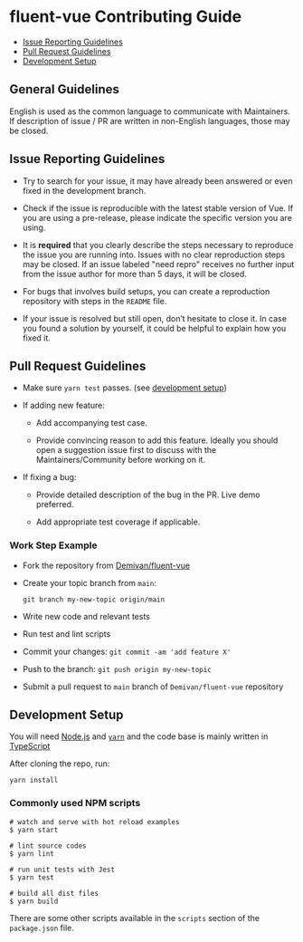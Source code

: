# fluent-vue Contributing Guide

- [Issue Reporting Guidelines](#issue-reporting-guidelines)
- [Pull Request Guidelines](#pull-request-guidelines)
- [Development Setup](#development-setup)

## General Guidelines

English is used as the common language to communicate with Maintainers. If description of issue / PR are written in
non-English languages, those may be closed.

## Issue Reporting Guidelines

- Try to search for your issue, it may have already been answered or even fixed in the development branch.

- Check if the issue is reproducible with the latest stable version of Vue. If you are using a pre-release, please
  indicate the specific version you are using.

- It is **required** that you clearly describe the steps necessary to reproduce the issue you are running into. Issues with no clear reproduction steps may be closed. If an issue labeled "need repro" receives no further input from the issue author for more than 5 days, it will be closed.

- For bugs that involves build setups, you can create a reproduction repository with steps in the `README` file.

- If your issue is resolved but still open, don’t hesitate to close it. In case you found a solution by yourself, it could be helpful to explain how you fixed it.

## Pull Request Guidelines

- Make sure `yarn test` passes. (see [development setup](#development-setup))

- If adding new feature:

  - Add accompanying test case.

  - Provide convincing reason to add this feature. Ideally you should open a suggestion issue first to discuss with the Maintainers/Community before working on it.

- If fixing a bug:
  - Provide detailed description of the bug in the PR. Live demo preferred.

  - Add appropriate test coverage if applicable.

### Work Step Example

- Fork the repository from [Demivan/fluent-vue][#repo]
- Create your topic branch from `main`:

  ```shell
  git branch my-new-topic origin/main
  ```

- Write new code and relevant tests
- Run test and lint scripts
- Commit your changes: `git commit -am 'add feature X'`
- Push to the branch: `git push origin my-new-topic`
- Submit a pull request to `main` branch of `Demivan/fluent-vue` repository

## Development Setup

You will need [Node.js][#node] and [`yarn`][#yarn] and the code base is mainly written in [TypeScript][#ts]

After cloning the repo, run:

```shell
yarn install
```

### Commonly used NPM scripts

```shell
# watch and serve with hot reload examples
$ yarn start

# lint source codes
$ yarn lint

# run unit tests with Jest
$ yarn test

# build all dist files
$ yarn build
```

There are some other scripts available in the `scripts` section of the `package.json` file.

[#repo]: https://github.com/Demivan/fluent-vue
[#yarn]: https://yarnpkg.com/
[#node]: http://nodejs.org
[#ts]: https://www.typescriptlang.org/
